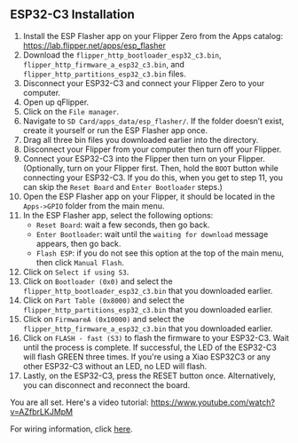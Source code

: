 ## ESP32-C3 Installation
1. Install the ESP Flasher app on your Flipper Zero from the Apps catalog: https://lab.flipper.net/apps/esp_flasher
2. Download the `flipper_http_bootloader_esp32_c3.bin`, `flipper_http_firmware_a_esp32_c3.bin`, and `flipper_http_partitions_esp32_c3.bin` files.
3. Disconnect your ESP32-C3 and connect your Flipper Zero to your computer.
4. Open up qFlipper.
5. Click on the `File manager`.
6. Navigate to `SD Card/apps_data/esp_flasher/`. If the folder doesn’t exist, create it yourself or run the ESP Flasher app once.
7. Drag all three bin files you downloaded earlier into the directory.
8. Disconnect your Flipper from your computer then turn off your Flipper.
9. Connect your ESP32-C3 into the Flipper then turn on your Flipper. (Optionally, turn on your Flipper first. Then, hold the `BOOT` button while connecting your ESP32-C3. If you do this, when you get to step 11, you can skip the `Reset Board` and `Enter Bootloader` steps.)
10. Open the ESP Flasher app on your Flipper, it should be located in the `Apps->GPIO` folder from the main menu. 
11. In the ESP Flasher app, select the following options:
    - `Reset Board`: wait a few seconds, then go back.
    - `Enter Bootloader`: wait until the `waiting for download` message appears, then go back.
    - `Flash ESP`: if you do not see this option at the top of the main menu, then click `Manual Flash`.
12. Click on `Select if using S3`.
13. Click on `Bootloader (0x0)` and select the `flipper_http_bootloader_esp32_c3.bin` that you downloaded earlier.
14. Click on `Part Table (0x8000)` and select the `flipper_http_partitions_esp32_c3.bin` that you downloaded earlier.
15. Click on `FirmwareA (0x10000)` and select the `flipper_http_firmware_a_esp32_c3.bin` that you downloaded earlier.
16. Click on `FLASH - fast (S3)` to flash the firmware to your ESP32-C3. Wait until the process is complete. If successful, the LED of the ESP32-C3 will flash GREEN three times. If you're using a Xiao ESP32C3 or any other ESP32-C3 without an LED, no LED will flash.
17. Lastly, on the ESP32-C3, press the RESET button once. Alternatively, you can disconnect and reconnect the board.

You are all set. Here's a video tutorial: https://www.youtube.com/watch?v=AZfbrLKJMpM

For wiring information, click [here](https://github.com/jblanked/FlipperHTTP?tab=readme-ov-file#wiring).
